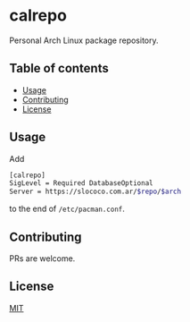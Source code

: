 # calrepo

Personal Arch Linux package repository.

## Table of contents
  - [Usage <a name="usage"></a>](#usage-)
  - [Contributing <a name="contributing"></a>](#contributing-)
  - [License <a name="license"></a>](#license-)

## Usage <a name="usage"></a>

Add 

```bash
[calrepo]
SigLevel = Required DatabaseOptional
Server = https://slococo.com.ar/$repo/$arch
```

to the end of `/etc/pacman.conf`.

## Contributing <a name="contributing"></a>
PRs are welcome.

## License <a name="license"></a>
[MIT](https://raw.githubusercontent.com/santilococo/calrepo/master/LICENSE.md)
